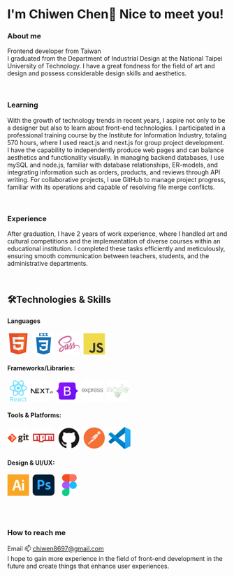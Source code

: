 # I'm Chiwen Chen👋 Nice to meet you!

### About me
Frontend developer from Taiwan
<br>
I graduated from the Department of Industrial Design at the National Taipei University of Technology. I have a great fondness for the field of art and design and possess considerable design skills and aesthetics. 

<br>

### Learning
With the growth of technology trends in recent years, I aspire not only to be a designer but also to learn about front-end technologies. I participated in a professional training course by the Institute for Information Industry, totaling 570 hours, where I used react.js and next.js for group project development. I have the capability to independently produce web pages and can balance aesthetics and functionality visually. In managing backend databases, I use mySQL and node.js, familiar with database relationships, ER-models, and integrating information such as orders, products, and reviews through API writing. For collaborative projects, I use GitHub to manage project progress, familiar with its operations and capable of resolving file merge conflicts. 

<br>

### Experience
After graduation, I have 2 years of work experience, where I handled art and cultural competitions and the implementation of diverse courses within an educational institution. I completed these tasks efficiently and meticulously, ensuring smooth communication between teachers, students, and the administrative departments. 

<br>


## 🛠️Technologies & Skills

#### Languages
<div>
   <img src="https://github.com/devicons/devicon/blob/master/icons/html5/html5-original.svg" title="HTML5" alt="HTML" width="50" height="50"/>&nbsp;
  <img src="https://github.com/devicons/devicon/blob/master/icons/css3/css3-plain-wordmark.svg"  title="CSS3" alt="CSS" width="50" height="50"/>&nbsp;
  <img src="https://github.com/devicons/devicon/blob/master/icons/sass/sass-original.svg"  title="SASS" alt="SASS" width="50" height="50"/>&nbsp;
  <img src="https://github.com/devicons/devicon/blob/master/icons/javascript/javascript-original.svg" title="JavaScript" alt="JavaScript" width="50" height="50"/>&nbsp;
</div>

#### Frameworks/Libraries: 
<div>
  <img src="https://github.com/devicons/devicon/blob/master/icons/react/react-original-wordmark.svg" title="React" alt="React" width="50" height="50"/>
  <img src="https://github.com/devicons/devicon/blob/master/icons/nextjs/nextjs-original-wordmark.svg" title="Nextjs" alt="NextJS" width="50" height="50"/>&nbsp;
  <img src="https://github.com/devicons/devicon/blob/master/icons/bootstrap/bootstrap-original.svg" title="bootstrap" alt="bootstrap" width="50" height="50"/>&nbsp;  
   <img src="https://github.com/devicons/devicon/blob/master/icons/express/express-original-wordmark.svg" title="express" alt="express" width="50" height="50"/>&nbsp;
  <img src="https://github.com/devicons/devicon/blob/master/icons/nodejs/nodejs-line-wordmark.svg" title="nodejs" alt="nodejs" width="50" height="50"/>&nbsp;
</div>

#### Tools & Platforms: 
<div>
 <img src="https://github.com/devicons/devicon/blob/master/icons/git/git-original-wordmark.svg" title="Git" alt="Git" width="50" height="50"/>&nbsp;
 <img src="https://github.com/devicons/devicon/blob/master/icons/npm/npm-original-wordmark.svg" title="npm" alt="npm" width="50" height="50"/>&nbsp;
 <img src="https://github.com/devicons/devicon/blob/master/icons/github/github-original.svg" title="GitHub" alt="GitHub" width="50" height="50"/>&nbsp;
 <img src="https://github.com/devicons/devicon/blob/master/icons/postman/postman-original.svg" title="postman" alt="postman" width="50" height="50"/>&nbsp;
 <img src="https://github.com/devicons/devicon/blob/master/icons/vscode/vscode-original.svg" title="VSCode" alt="VSCode" width="50" height="50"/>&nbsp;
</div>

#### Design & UI/UX: 
<div>
   <img src="https://github.com/devicons/devicon/blob/master/icons/illustrator/illustrator-plain.svg" title="Ai" alt="Ai" width="50" height="50"/>&nbsp;
  <img src="https://github.com/devicons/devicon/blob/master/icons/photoshop/photoshop-original.svg" title="photoshop" alt="photoshop" width="50" height="50"/>&nbsp;
  <img src="https://github.com/devicons/devicon/blob/master/icons/figma/figma-original.svg" title="Figma" alt="Figma" width="50" height="50"/>&nbsp;
</div>

<br><br>

### How to reach me
Email 📫 chiwen8697@gmail.com
<br>
I hope to gain more experience in the field of front-end development in the future and create things that enhance user experiences.
<!--
**pollochen97/pollochen97** is a ✨ _special_ ✨ repository because its `README.md` (this file) appears on your GitHub profile.

Here are some ideas to get you started:

- 🔭 I’m currently working on ...
- 🌱 I’m currently learning ...
- 👯 I’m looking to collaborate on ...
- 🤔 I’m looking for help with ...
- 💬 Ask me about ...
- 📫 How to reach me: ...
- 😄 Pronouns: ...
- ⚡ Fun fact: ...
-->
